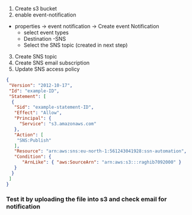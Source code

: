 1. Create s3 bucket
2. enable event-notification
- properties -> event notification -> Create event Notification
    - select event types
    - Destination -SNS
    - Select the SNS topic (created in next step)
3. Create SNS topic 
4. Create SNS email subscription
4. Update SNS access policy
```json
{
 "Version": "2012-10-17",
 "Id": "example-ID",
 "Statement": [
  {
   "Sid": "example-statement-ID",
   "Effect": "Allow",
   "Principal": {
     "Service": "s3.amazonaws.com"
   },
   "Action": [
    "SNS:Publish"
   ],
   "Resource": "arn:aws:sns:eu-north-1:561243041928:ssn-automation",
   "Condition": {
      "ArnLike": { "aws:SourceArn": "arn:aws:s3:::raghib7092000" }
   }
  }
 ]
}
```
### Test it by uploading the file into s3 and check email for notification

